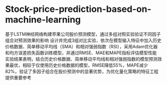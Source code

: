 # Stock-price-prediction-based-on-machine-learning
基于LSTM神经网络构建苹果公司股价预测模型，通过多组对照实验验证不同因子组合对预测效果的影响
设计并完成3组对比实验，依次在模型输入特征中加入历史价格数据、简单移动平均线（SMA）和相对强弱指数（RSI），采用Adam优化器和均方误差损失函数训练模型，并通过RMSE、MAE和MAPE指标评估模型性能
实验结果表明，结合历史价格数据、简单移动平均线和相对强弱指数的模型预测效果最优，相较于仅使用历史价格数据的模型，RMSE降低55%，MAPE减少82%，验证了多因子组合在股价预测中的显著优势，为优化量化策略的特征工程提供重要参考
